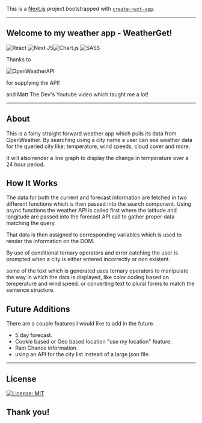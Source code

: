 This is a [Next.js](https://nextjs.org/) project bootstrapped with [`create-next-app`](https://github.com/vercel/next.js/tree/canary/packages/create-next-app).

---
## Welcome to my weather app - WeatherGet!

![React](https://img.shields.io/badge/react-%2320232a.svg?style=for-the-badge&logo=react&logoColor=%2361DAFB)	![Next JS](https://img.shields.io/badge/Next-black?style=for-the-badge&logo=next.js&logoColor=white)![Chart.js](https://img.shields.io/badge/chart.js-F5788D.svg?style=for-the-badge&logo=chart.js&logoColor=white)	![SASS](https://img.shields.io/badge/SASS-hotpink.svg?style=for-the-badge&logo=SASS&logoColor=white)

Thanks to 

![OpenWeatherAPI](https://img.shields.io/badge/-OpenWeather-orange)

for supplying the API!

and Matt The Dev's Youtube video which taught me a lot!

---
## About

This is a fairly straight forward weather app which pulls its data from OpenWeather.  By searching using a city name a user can see weather data for the queried city like; temperature, wind speeds, cloud cover and more.

It will also render a line graph to display the change in temperature over a 24 hour period.

## How It Works

The data for both the current and forecast information are fetched in two different functions which is then passed into the search component.  Using async functions the weather API is called first where the latitude and longitude are passed into the forecast API call to gather proper data matching the query.

That data is then assigned to corresponding variables which is used to render the information on the DOM.

By use of conditional ternary operators and error catching the user is prompted when a city is either entered incorrectly or non existent.

some of the text which is generated uses ternary operators to manipulate the way in which the data is displayed, like color coding based on temperature and wind speed.  or converting text to plural forms to match the sentence structure.

## Future Additions

There are a couple features I would like to add in the future.

- 5 day forecast.
- Cookie based or Geo based location "use my location" feature.
- Rain Chance information.
- using an API for the city list instead of a large json file.

---

## License
[![License: MIT](https://img.shields.io/badge/License-MIT-yellow.svg)](https://opensource.org/licenses/MIT)

## Thank you!